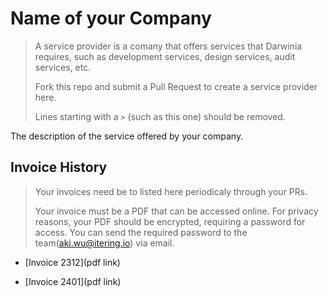 # Name of your Company

> A service provider is a comany that offers services that Darwinia requires, such as development services, design services, audit services, etc.
>
> Fork this repo and submit a Pull Request to create a service provider here.
>
> Lines starting with a `>` (such as this one) should be removed.

The description of the service offered by your company.

## Invoice History

> Your invoices need be to listed here periodicaly through your PRs. 
>
> Your invoice must be a PDF that can be accessed online. For privacy reasons, your PDF should be encrypted, requiring a password for access. You can send the required password to the team(aki.wu@itering.io) via email.

* [Invoice 2312](pdf link)

* [Invoice 2401](pdf link)

